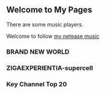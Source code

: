 ## Welcome to My Pages

There are some music players.

Welcome to follow [my netease music](https://music.163.com/#/user/home?id=55641291)

<!-- require APlayer -->
<link rel="stylesheet" href="https://cdn.jsdelivr.net/npm/aplayer/dist/APlayer.min.css">
<script src="https://cdn.jsdelivr.net/npm/aplayer/dist/APlayer.min.js"></script>
<!-- require MetingJS -->
<script src="https://cdn.jsdelivr.net/npm/meting@2/dist/Meting.min.js"></script>
<style type="text/css">
            .aplayer.aplayer-fixed {
                text-transform: uppercase;
                border-radius: 0 15px 15px 0;
                max-width: 418px;
                padding: 10px 10px 0 10px;
                left: 0;
            }
            .aplayer.aplayer-fixed .aplayer-list {
                border: none;
                margin-bottom: 86px;
            }
            .aplayer.aplayer-fixed .aplayer-body {
                background: none;
            }
            .aplayer.aplayer-fixed .aplayer-miniswitcher {
                opacity: .5;
                overflow: hidden;
                border-radius: 0 15px 15px 0;
            }
            .aplayer.aplayer-fixed:hover .aplayer-miniswitcher {
                opacity: .63;
            }
            .aplayer.aplayer-withlist.aplayer-fixed.aplayer-narrow,
            .aplayer.aplayer-withlist.aplayer-fixed.aplayer-narrow .aplayer-body {
                left: -66px !important;
            }
            .aplayer.aplayer-withlist.aplayer-fixed.aplayer-narrow:hover .aplayer-body {
                left: 0 !important;
            }
            #landlord {
                left: 90px;
            }
            .aplayer {
                z-index: 10001 !important;
                background: rgba(255, 255, 255, 0);
            }
            .aplayer .aplayer-info {
                margin-left: 86px;
                height: 86px;
                padding-top: 20px;
            }
            .aplayer .aplayer-pic {
                height: 86px;
                width: 86px;
            }
            .aplayer .aplayer-list.aplayer-list-hide {
                margin-bottom: 76px !important;
            }
            .aplayer .aplayer-notice {
                display: none;
            }
            .aplayer.aplayer-fixed .aplayer-lrc {
                background: rgba(255, 255, 255, 0);
                margin: auto;
                bottom: 0;
                max-width: 800px;
                border-radius: 10px;
            }
        </style>
<meting-js
  id="643137029"
  server="netease"
  type="playlist"
  fixed="true"
  autoplay="false"
  theme="#e6e6e6"
  order="list"
  list-folded="false"
       >
</meting-js>

### BRAND NEW WORLD

<!-- require APlayer -->
<link rel="stylesheet" href="https://cdn.jsdelivr.net/npm/aplayer/dist/APlayer.min.css">
<script src="https://cdn.jsdelivr.net/npm/aplayer/dist/APlayer.min.js"></script>
<!-- require MetingJS -->
<script src="https://cdn.jsdelivr.net/npm/meting@2/dist/Meting.min.js"></script>
<meting-js
	id="4938683"
	server="netease"
	type="song"
	theme="#e6e6e6"
	autoplay="false"
	order="list"
	list-folded="false"
	loop="none"
		   >
</meting-js>

### ZIGAEXPERIENTIA-supercell

<!-- require APlayer -->
<link rel="stylesheet" href="https://cdn.jsdelivr.net/npm/aplayer/dist/APlayer.min.css">
<script src="https://cdn.jsdelivr.net/npm/aplayer/dist/APlayer.min.js"></script>
<!-- require MetingJS -->
<script src="https://cdn.jsdelivr.net/npm/meting@2/dist/Meting.min.js"></script>
<meting-js
	id="2711370"
	server="netease"
	type="album"
	fixed="false"
	autoplay="false"
	theme="#e6e6e6"
	order="list"
	list-folded="false"
    loop="none"
		   >
</meting-js>

### Key Channel Top 20

<!-- require APlayer -->
<link rel="stylesheet" href="https://cdn.jsdelivr.net/npm/aplayer/dist/APlayer.min.css">
<script src="https://cdn.jsdelivr.net/npm/aplayer/dist/APlayer.min.js"></script>
<!-- require MetingJS -->
<script src="https://cdn.jsdelivr.net/npm/meting@2/dist/Meting.min.js"></script>
<meting-js
	id="4882972704"
	server="netease"
	type="playlist"
	fixed="false"
	autoplay="false"
	theme="#e6e6e6"
	order="list"
    loop="none"
	list-folded="false"
		   >
</meting-js>
